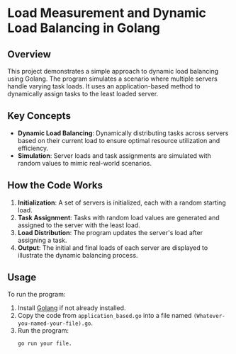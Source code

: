 # Load Measurement and Dynamic Load Balancing in Golang

## Overview
This project demonstrates a simple approach to dynamic load balancing using Golang. The program simulates a scenario where multiple servers handle varying task loads. It uses an application-based method to dynamically assign tasks to the least loaded server.

## Key Concepts
- **Dynamic Load Balancing**: Dynamically distributing tasks across servers based on their current load to ensure optimal resource utilization and efficiency.
- **Simulation**: Server loads and task assignments are simulated with random values to mimic real-world scenarios.

## How the Code Works
1. **Initialization**: A set of servers is initialized, each with a random starting load.
2. **Task Assignment**: Tasks with random load values are generated and assigned to the server with the least load.
3. **Load Distribution**: The program updates the server's load after assigning a task.
4. **Output**: The initial and final loads of each server are displayed to illustrate the dynamic balancing process.

## Usage
To run the program:
1. Install [Golang](https://golang.org/) if not already installed.
2. Copy the code from `application_based.go` into a file named `(Whatever-you-named-your-file).go`.
3. Run the program:
   ```bash
   go run your file.

